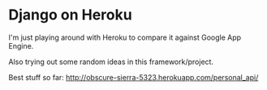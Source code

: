 # Django on Heroku #
I'm just playing around with Heroku to compare it against Google App Engine.

Also trying out some random ideas in this framework/project.

Best stuff so far: http://obscure-sierra-5323.herokuapp.com/personal_api/
